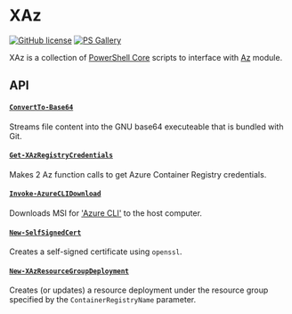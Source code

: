 # XAz

[![GitHub license](https://img.shields.io/badge/license-MIT-blue.svg)](https://github.com/marckassay/XAz/blob/master/LICENSE)
[![PS Gallery](https://img.shields.io/badge/install-PS%20Gallery-blue.svg)](https://www.powershellgallery.com/packages/XAz/)

XAz is a collection of [PowerShell Core](https://docs.microsoft.com/en-us/powershell/) scripts to interface with [Az](https://docs.microsoft.com/en-us/powershell/azure/overview?view=azps-2.5.0) module.

## API

#### [`ConvertTo-Base64`](https://github.com/marckassay/XAz/blob/0.0.3/docs/ConvertTo-Base64.md)

Streams file content into the GNU base64 executeable that is bundled with Git. 

#### [`Get-XAzRegistryCredentials`](https://github.com/marckassay/XAz/blob/0.0.3/docs/Get-XAzRegistryCredentials.md)

Makes 2 Az function calls to get Azure Container Registry credentials. 

#### [`Invoke-AzureCLIDownload`](https://github.com/marckassay/XAz/blob/0.0.3/docs/Invoke-AzureCLIDownload.md)

Downloads MSI for ['Azure CLI'](https://docs.microsoft.com/en-us/cli/azure/?view=azure-cli-latest) to the host computer. 

#### [`New-SelfSignedCert`](https://github.com/marckassay/XAz/blob/0.0.3/docs/New-SelfSignedCert.md)

Creates a self-signed certificate using `openssl`. 

#### [`New-XAzResourceGroupDeployment`](https://github.com/marckassay/XAz/blob/0.0.3/docs/New-XAzResourceGroupDeployment.md)

Creates (or updates) a resource deployment under the resource group specified by the `ContainerRegistryName` parameter. 

